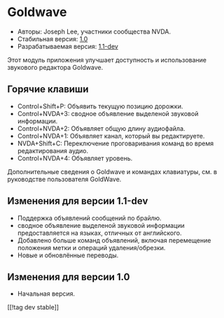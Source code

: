 # Goldwave #

* Авторы: Joseph Lee, участники сообщества NVDA.
* Стабильная версия: [1.0][1]
* Разрабатываемая версия: [1.1-dev][2]

Этот модуль приложения улучшает доступность и использование звукового
редактора Goldwave.

## Горячие клавиши ##

* Control+Shift+P: Объявить текущую позицию дорожки.
* Control+NVDA+3: сводное объявление выделеной звуковой информации.
* Control+NVDA+2: Объявляет общую длину аудиофайла.
* Control+NVDA+1: Объявляет канал, который вы редактируете.
* NVDA+Shift+C: Переключение проговаривания команд во время редактирования
  аудио.
* Control+NVDA+4: Объявляет уровень.

Дополнительные сведения о Goldwave и командах клавиатуры, см. в руководстве
пользователя GoldWave.

## Изменения для версии 1.1-dev ##

* Поддержка объявлений сообщений по брайлю.
* сводное объявление выделеной звуковой информации предоставляется на
  языках, отличных от английского.
* Добавлено больше команд объявлений, включая перемещение положения метки и
  операций удаления/обрезки.
* Новые и обновлённые переводы.

## Изменения для версии 1.0 ##

* Начальная версия.

[[!tag dev stable]]

[1]: http://addons.nvda-project.org/files/get.php?file=gwv

[2]: http://addons.nvda-project.org/files/get.php?file=gwv-dev
